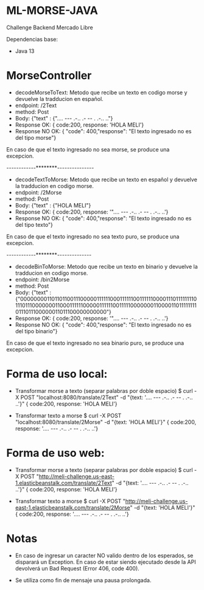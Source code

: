 # ML-MORSE-JAVA

Challenge Backend Mercado Libre

Dependencias base:
 * Java 13

# MorseController

* decodeMorseToText: Metodo que recibe un texto en codigo morse y devuelve la tradducion en español.
* endpoint: /2Text
* method: Post
* Body: {"text" : {".... --- .-.. .-  -- . .-.. .."}
* Response OK: { code:200, response: 'HOLA MELI'}
* Response NO OK: {  "code": 400,"response": "El texto ingresado no es del tipo morse"}

En caso de que el texto ingresado no sea morse, se produce una excepcion.

------------********---------------
* decodeTextToMorse: Metodo que recibe un texto en español y devuelve la tradducion en codigo morse.
* endpoint: /2Morse
* method: Post
* Body: {"text" : {"HOLA MELI"}
* Response OK: { code:200, response: '".... --- .-.. .-  -- . .-.. ..'}
* Response NO OK: { "code": 400,"response": "El texto ingresado no es del tipo texto"}

En caso de que el texto ingresado no sea texto puro, se produce una excepcion.

------------********--------------
* decodeBinToMorse: Metodo que recibe un texto en binario y devuelve la tradducion en codigo morse.
* endpoint: /bin2Morse
* method: Post
* Body: {"text" : {"00000000110110110011100000111111000111111001111110000111011111111011101110000000110001111110000011111100111110000000110000110111111110111011100000011011100000000000"}
* Response OK: { code:200, response: '".... --- .-.. .-  -- . .-.. ..'}
* Response NO OK: { "code": 400,"response": "El texto ingresado no es del tipo binario"}

En caso de que el texto ingresado no sea binario puro, se produce una excepcion.


# Forma de uso local:

* Transformar morse a texto (separar palabras por doble espacio)
$ curl -X POST "localhost:8080/translate/2Text" -d "{text: '.... --- .-.. .- -- . .-.. ..'}"
{ code:200, response: 'HOLA MELI'}

* Transformar texto a morse
$ curl -X POST "localhost:8080/translate/2Morse" -d "{text: 'HOLA MELI'}"
{ code:200, response: '.... --- .-.. .- -- . .-.. ..'}
 
 # Forma de uso web:

* Transformar morse a texto (separar palabras por doble espacio)
$ curl -X POST "http://meli-challenge.us-east-1.elasticbeanstalk.com/translate/2Text" -d "{text: '.... --- .-.. .- -- . .-.. ..'}"
{ code:200, response: 'HOLA MELI'}

* Transformar texto a morse
$ curl -X POST "http://meli-challenge.us-east-1.elasticbeanstalk.com/translate/2Morse" -d "{text: 'HOLA MELI'}"
{ code:200, response: '.... --- .-.. .- -- . .-.. ..'}
  
# Notas
 * En caso de ingresar un caracter NO valido dentro de los esperados, se disparará un Exception. En caso de estar siendo ejecutado desde la API devolverá un Bad Request (Error 406, code 400).
 
 * Se utiliza como fin de mensaje una pausa prolongada.
 

